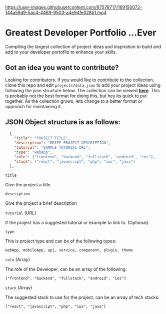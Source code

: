 
https://user-images.githubusercontent.com/67578717/169150072-144a59d9-5ac4-4469-9503-a4e94fe028b1.mp4


# Greatest Developer Portfolio ...Ever

Compiling the largest collection of project ideas and inspiration to build and add to your developer portoflio to enhance your skills.

## Got an idea you want to contribute?
Looking for contributors. If you would like to contribute to the collection, clone this repo and edit `projects/data.json` to add your project ideas using following the json structure below. The collection can be viewed **[here](https://thefullstack.network/greatest-developer-portfolio-ever)**. This is probably not the best format for doing this, but hey its quick to put together. As the collection grows, lets change to a better format or approach for maintaining it.

## JSON Object structure is as follows:

```json
  {
    "title": "PROJECT TITLE",
    "description": "BRIEF PROJECT DESCRIPTION",
    "tutorial": "SAMPLE TUTORIAL URL",
    "type": "webApp",
    "role": ["frontend", "backend", "fullstack", "android", "ios"],
    "stack": ["react", "javascript", "php", "ios", "java"]
  },
```

`title`

Give the project a title.

`description`

Give the project a brief description

`tutorial` (URL)

If the project has a suggested tutorial or example to link to. (Optional).

`type`

This is project type and can be of the following types:

```
webApp, mobileApp, api, service, component, plugin, theme
```

`role` (Array)

The role of the Developer, can be an array of the following:

```
["frontend", "backend", "fullstack", "android", "ios"]
```

`stack` (Array)

The suggested stack to use for the project, can be an array of tech stacks:

```
["react", "javascript", "php", "ios", "java"]
```
